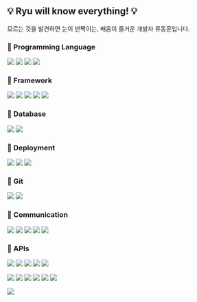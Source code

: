 ## :bulb: Ryu will know everything! :bulb:

모르는 것을 발견하면 눈이 반짝이는, 배움이 즐거운 개발자 류동훈입니다.

### 📌 Programming Language

<img src="https://img.shields.io/badge/Java-FF7800?style=flat&logo=coffeescript&logoColor=white"/> <img src="https://img.shields.io/badge/Python-3776AB?style=flat&logo=Python&logoColor=white"/> <img src="https://img.shields.io/badge/Javascript-F7DF1E?style=flat&logo=Javascript&logoColor=white"/> <img src="https://img.shields.io/badge/Typescript-3178C6?style=flat&logo=Typescript&logoColor=white"/> 

### 📌 Framework

<img src="https://img.shields.io/badge/Springboot-6DB33F?style=flat&logo=Springboot&logoColor=white"/> <img src="https://img.shields.io/badge/Django-092E20?style=flat&logo=Django&logoColor=white"/> <img src="https://img.shields.io/badge/React-61DAFB?style=flat&logo=React&logoColor=white"/> <img src="https://img.shields.io/badge/Vue-4FC08D?style=flat&logo=Vue.js&logoColor=white"/> <img src="https://img.shields.io/badge/FastAPI-009688?style=flat&logo=fastapi&logoColor=white"/> 

### 📌 Database

<img src="https://img.shields.io/badge/MySQL-4479A1?style=flat&logo=MySQL&logoColor=white"/> <img src="https://img.shields.io/badge/Redis-DC382D?style=flat&logo=Redis&logoColor=white"/> 

### 📌 Deployment

<img src="https://img.shields.io/badge/Docker-2496ED?style=flat&logo=Docker&logoColor=white"/> <img src="https://img.shields.io/badge/Amazon EC2-FF9900?style=flat&logo=amazonec2&logoColor=white"/> <img src="https://img.shields.io/badge/Nginx-009639?style=flat&logo=Nginx&logoColor=white"/> 

### 📌 Git

<img src="https://img.shields.io/badge/Github-181717?style=flat&logo=github&logoColor=white"/> <img src="https://img.shields.io/badge/Gitlab-FC6D26?style=flat&logo=gitlab&logoColor=white"/>

### 📌 Communication

<img src="https://img.shields.io/badge/Jira-0052CC?style=flat&logo=jira&logoColor=white"/> <img src="https://img.shields.io/badge/Slack-4A154B?style=flat&logo=slack&logoColor=white"/> <img src="https://img.shields.io/badge/Mattermost-0058CC?style=flat&logo=mattermost&logoColor=white"/> <img src="https://img.shields.io/badge/Notion-000000?style=flat&logo=notion&logoColor=white"/> <img src="https://img.shields.io/badge/Figma-F24E1E?style=flat&logo=figma&logoColor=white"/> 

### 📌 APIs


<img src="https://img.shields.io/badge/OAuth2.0-6DB33F?style=flat&logo=Springboot&logoColor=white"/> <img src="https://img.shields.io/badge/JWT-6DB33F?style=flat&logo=Springboot&logoColor=white"/> <img src="https://img.shields.io/badge/SSE-6DB33F?style=flat&logo=Springboot&logoColor=white"/> <img src="https://img.shields.io/badge/DjangoRESTFramework-092E20?style=flat&logo=Django&logoColor=white"/> <img src="https://img.shields.io/badge/uWSGI-092E20?style=flat&logo=Django&logoColor=white"/> 

<img src="https://img.shields.io/badge/StyledConponents-DB7093?style=flat&logo=styledcomponents&logoColor=white"/> <img src="https://img.shields.io/badge/Redux-61DAFB?style=flat&logo=React&logoColor=white"/> <img src="https://img.shields.io/badge/SSE-61DAFB?style=flat&logo=React&logoColor=white"/> <img src="https://img.shields.io/badge/Vuex-4FC08D?style=flat&logo=Vue.js&logoColor=white"/>  <img src="https://img.shields.io/badge/Axios-5A29E4?style=flat&logo=axios&logoColor=white"/> <img src="https://img.shields.io/badge/Bootstrap-7952B3?style=flat&logo=bootstrap&logoColor=white"/>  

<img src="https://img.shields.io/badge/OpenAI-F24E1E?style=flat&logo=figma&logoColor=white"/> 


